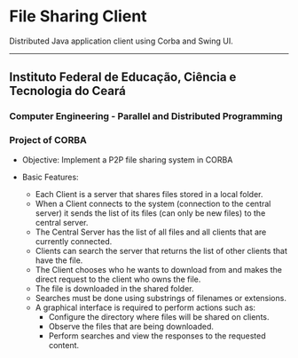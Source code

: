 # File Sharing Client

Distributed Java application client using Corba and Swing UI.

---

## Instituto Federal de Educação, Ciência e Tecnologia do Ceará

### Computer Engineering - Parallel and Distributed Programming 
### Project of CORBA

- Objective: Implement a P2P file sharing system in CORBA

- Basic Features: 
  - Each Client is a server that shares files stored in a local folder.
  - When a Client connects to the system (connection to the central server) it sends the list of its files (can only be new files) to the central server.
  - The Central Server has the list of all files and all clients that are currently connected.
  - Clients can search the server that returns the list of other clients that have the file.
  - The Client chooses who he wants to download from and makes the direct request to the client who owns the file.
  - The file is downloaded in the shared folder.
  - Searches must be done using substrings of filenames or extensions.
  - A graphical interface is required to perform actions such as:
    - Configure the directory where files will be shared on clients.
    - Observe the files that are being downloaded.
    - Perform searches and view the responses to the requested content.

